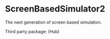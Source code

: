 # ScreenBasedSimulator2
The next generation of screen based simulation.

Third party package:
(Hub) 
